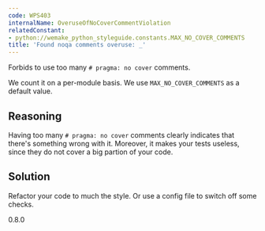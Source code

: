 ```yaml
---
code: WPS403
internalName: OveruseOfNoCoverCommentViolation
relatedConstant:
- python://wemake_python_styleguide.constants.MAX_NO_COVER_COMMENTS
title: 'Found noqa comments overuse: _'
---
```


Forbids to use too many `# pragma: no cover` comments.

We count it on a per-module basis. We use
`MAX_NO_COVER_COMMENTS` as a default
value.

## Reasoning
Having too many `# pragma: no cover` comments clearly indicates that
there's something wrong with it. Moreover, it makes your tests
useless, since they do not cover a big partion of your code.

## Solution
Refactor your code to much the style. Or use a config file to switch
off some checks.

<div class="versionadded">

0.8.0

</div>